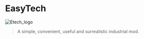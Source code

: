 # EasyTech
![Etech_logo](https://user-images.githubusercontent.com/74858895/182369388-adc77cb2-c230-4c78-acfd-94f053304dd5.png)
> A simple, convenient, useful and surrealistic industrial mod.
